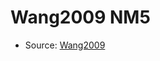 <a name="material" />

# Wang2009 NM5
<script type="application/ld+json">
  {
    "@context": "https://schema.org/",
    "@type": "ChemicalSubstance",
    "http://purl.org/dc/terms/conformsTo":
      {
        "@type": "CreativeWork",
        "@id": "https://bioschemas.org/profiles/ChemicalSubstance/0.4-RELEASE/"
      },
    "@id": "https://egonw.github.io/nanowiki/nanowiki168.html#material",
    "name": "Wang2009 NM5",
    "sameAs": "http://127.0.0.1/mediawiki/index.php/Special:URIResolver/Wang2009_NM5"
  }
</script>


* Source: [Wang2009](Wang2009.md)
